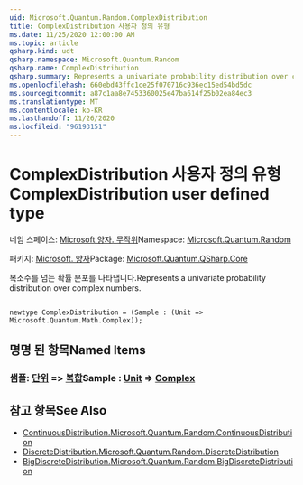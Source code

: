 ```yaml
---
uid: Microsoft.Quantum.Random.ComplexDistribution
title: ComplexDistribution 사용자 정의 유형
ms.date: 11/25/2020 12:00:00 AM
ms.topic: article
qsharp.kind: udt
qsharp.namespace: Microsoft.Quantum.Random
qsharp.name: ComplexDistribution
qsharp.summary: Represents a univariate probability distribution over complex numbers.
ms.openlocfilehash: 660ebd43ffc1ce25f070716c936ec15ed54bd5dc
ms.sourcegitcommit: a87c1aa8e7453360025e47ba614f25b02ea84ec3
ms.translationtype: MT
ms.contentlocale: ko-KR
ms.lasthandoff: 11/26/2020
ms.locfileid: "96193151"
---
```

# <a name="complexdistribution-user-defined-type"></a><span data-ttu-id="1a7a1-102">ComplexDistribution 사용자 정의 유형</span><span class="sxs-lookup"><span data-stu-id="1a7a1-102">ComplexDistribution user defined type</span></span>

<span data-ttu-id="1a7a1-103">네임 스페이스: [Microsoft 양자. 무작위](xref:Microsoft.Quantum.Random)</span><span class="sxs-lookup"><span data-stu-id="1a7a1-103">Namespace: [Microsoft.Quantum.Random](xref:Microsoft.Quantum.Random)</span></span>

<span data-ttu-id="1a7a1-104">패키지: [Microsoft. 양자](https://nuget.org/packages/Microsoft.Quantum.QSharp.Core)</span><span class="sxs-lookup"><span data-stu-id="1a7a1-104">Package: [Microsoft.Quantum.QSharp.Core](https://nuget.org/packages/Microsoft.Quantum.QSharp.Core)</span></span>


<span data-ttu-id="1a7a1-105">복소수를 넘는 확률 분포를 나타냅니다.</span><span class="sxs-lookup"><span data-stu-id="1a7a1-105">Represents a univariate probability distribution over complex numbers.</span></span>

```qsharp

newtype ComplexDistribution = (Sample : (Unit => Microsoft.Quantum.Math.Complex));
```



## <a name="named-items"></a><span data-ttu-id="1a7a1-106">명명 된 항목</span><span class="sxs-lookup"><span data-stu-id="1a7a1-106">Named Items</span></span>

### <a name="sample--unit--complex"></a><span data-ttu-id="1a7a1-107">샘플: [단위](xref:microsoft.quantum.lang-ref.unit) => [복합](xref:Microsoft.Quantum.Math.Complex)</span><span class="sxs-lookup"><span data-stu-id="1a7a1-107">Sample : [Unit](xref:microsoft.quantum.lang-ref.unit) => [Complex](xref:Microsoft.Quantum.Math.Complex)</span></span> 



## <a name="see-also"></a><span data-ttu-id="1a7a1-108">참고 항목</span><span class="sxs-lookup"><span data-stu-id="1a7a1-108">See Also</span></span>

- [<span data-ttu-id="1a7a1-109">ContinuousDistribution.</span><span class="sxs-lookup"><span data-stu-id="1a7a1-109">Microsoft.Quantum.Random.ContinuousDistribution</span></span>](xref:Microsoft.Quantum.Random.ContinuousDistribution)
- [<span data-ttu-id="1a7a1-110">DiscreteDistribution.</span><span class="sxs-lookup"><span data-stu-id="1a7a1-110">Microsoft.Quantum.Random.DiscreteDistribution</span></span>](xref:Microsoft.Quantum.Random.DiscreteDistribution)
- [<span data-ttu-id="1a7a1-111">BigDiscreteDistribution.</span><span class="sxs-lookup"><span data-stu-id="1a7a1-111">Microsoft.Quantum.Random.BigDiscreteDistribution</span></span>](xref:Microsoft.Quantum.Random.BigDiscreteDistribution)